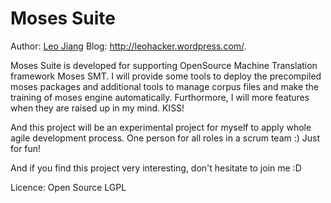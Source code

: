 # Moses Suite
Author: [Leo Jiang](leo.jiang.dev@gmail.com) Blog: http://leohacker.wordpress.com/.

Moses Suite is developed for supporting OpenSource Machine Translation framework Moses SMT. I will provide some tools to deploy the precompiled moses packages and additional tools to manage corpus files and make the training of moses engine automatically. Furthormore, I will more features when they are raised up in my mind. KISS!

And this project will be an experimental project for myself to apply whole agile development process. One person for all roles in a scrum team :) Just for fun!

And if you find this project very interesting, don't hesitate to join me :D

Licence: Open Source LGPL

